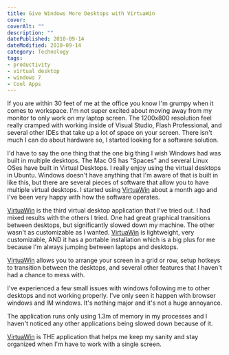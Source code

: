 ```yaml
---
title: Give Windows More Desktops with VirtuaWin
cover:
coverAlt: ""
description: ""
datePublished: 2010-09-14
dateModified: 2010-09-14
category: Technology
tags:
- productivity
- virtual desktop
- windows 7
- Cool Apps
---
```


If you are within 30 feet of me at the office you know I'm grumpy when it comes to workspace.  I'm not super excited about moving away from my monitor to only work on my laptop screen.  The 1200x800 resolution feel really cramped with working inside of Visual Studio, Flash Professional, and several other IDEs that take up a lot of space on your screen.  There isn't much I can do about hardware so, I started looking for a software solution.

I'd have to say the one thing that the one big thing I wish Windows had was built in multiple desktops.  The Mac OS has "Spaces" and several Linux OSes have built in Virtual Desktops.  I really enjoy using the virtual desktops in Ubuntu. Windows doesn't have anything that I'm aware of that is built in like this, but there are several pieces of software that allow you to have multiple virtual desktops. I started using [VirtuaWin](http://virtuawin.sourceforge.net/) about a month ago and I've been very happy with how the software operates.

[VirtuaWin](http://virtuawin.sourceforge.net/) is the third virtual desktop application that I've tried out.  I had mixed results with the others I tried. One had great graphical transitions between desktops, but significantly slowed down my machine. The other wasn't as customizable as I wanted. [VirtuaWin](http://virtuawin.sourceforge.net/) is lightweight, very customizable,   AND it has a portable installation which is a big plus for me because I'm always jumping between laptops and desktops.

[VirtuaWin](http://virtuawin.sourceforge.net/) allows you to arrange your screen in a grid or row, setup hotkeys to transition between the desktops, and several other features that I haven't had a chance to mess with.

I've experienced a few small issues with windows following me to other desktops and not working properly.  I've only seen it happen with browser windows and IM windows. It's nothing major and it's not a huge annoyance.

The application runs only using 1.3m of memory in my processes and I haven't noticed any other applications being slowed down because of it.

[VirtuaWin](http://virtuawin.sourceforge.net/) is THE application that helps me keep my sanity and stay organized when I'm have to work with a single screen.
